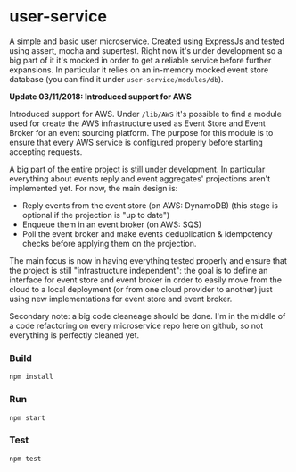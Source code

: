 # user-service
A simple and basic user microservice. Created using ExpressJs and tested using assert, mocha and supertest.
Right now it's under development so a big part of it it's mocked in order to get a reliable service before further expansions.
In particular it relies on an in-memory mocked event store database (you can find it under `user-service/modules/db`).

**Update 03/11/2018: Introduced support for AWS**

Introduced support for AWS. Under `/lib/AWS` it's possible to find a module used for create the AWS infrastructure used as Event Store and Event Broker for an event sourcing platform. The purpose for this module is to ensure that every AWS service is configured properly before starting accepting requests.

A big part of the entire project is still under development. In particular everything about events reply and event aggregates' projections aren't implemented yet. For now, the main design is:
- Reply events from the event store (on AWS: DynamoDB) (this stage is optional if the projection is "up to date")
- Enqueue them in an event broker (on AWS: SQS)
- Poll the event broker and make events deduplication & idempotency checks before applying them on the projection.

The main focus is now in having everything tested properly and ensure that the project is still "infrastructure independent": the goal is to define an interface for event store and event broker in order to easily move from the cloud to a local deployment (or from one cloud provider to another) just using new implementations for event store and event broker.

Secondary note: a big code cleaneage should be done. I'm in the middle of a code refactoring on every microservice repo here on github, so not everything is perfectly cleaned yet.

### Build
`npm install`

### Run
`npm start`

### Test
`npm test`
